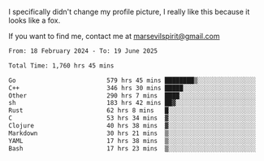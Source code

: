 I specifically didn't change my profile picture, I really like this because it looks like a fox.

If you want to find me, contact me at marsevilspirit@gmail.com

<!--START_SECTION:waka-->

```txt
From: 18 February 2024 - To: 19 June 2025

Total Time: 1,760 hrs 45 mins

Go                         579 hrs 45 mins ████████▒░░░░░░░░░░░░░░░░   32.93 %
C++                        346 hrs 30 mins █████░░░░░░░░░░░░░░░░░░░░   19.68 %
Other                      290 hrs 7 mins  ████░░░░░░░░░░░░░░░░░░░░░   16.48 %
sh                         183 hrs 42 mins ██▓░░░░░░░░░░░░░░░░░░░░░░   10.43 %
Rust                       62 hrs 8 mins   █░░░░░░░░░░░░░░░░░░░░░░░░   03.53 %
C                          53 hrs 34 mins  ▓░░░░░░░░░░░░░░░░░░░░░░░░   03.04 %
Clojure                    40 hrs 38 mins  ▓░░░░░░░░░░░░░░░░░░░░░░░░   02.31 %
Markdown                   30 hrs 21 mins  ▒░░░░░░░░░░░░░░░░░░░░░░░░   01.72 %
YAML                       17 hrs 38 mins  ▒░░░░░░░░░░░░░░░░░░░░░░░░   01.00 %
Bash                       17 hrs 23 mins  ▒░░░░░░░░░░░░░░░░░░░░░░░░   00.99 %
```

<!--END_SECTION:waka-->
